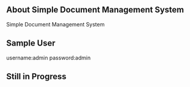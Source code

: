 
## About Simple Document Management System
Simple Document Management System

## Sample User

username:admin
password:admin

## Still in Progress
